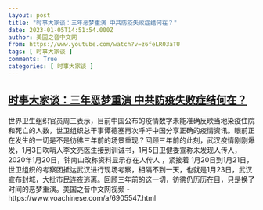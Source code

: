 ```yaml
---
layout: post
title: "时事大家谈：三年恶梦重演 中共防疫失败症结何在？"
date: 2023-01-05T14:51:54.000Z
author: 美国之音中文网
from: https://www.youtube.com/watch?v=z6feLR03aTU
tags: [ 时事大家谈 ]
comments: True
categories: [ 时事大家谈 ]
---
```

<!--1672930314000-->
[时事大家谈：三年恶梦重演 中共防疫失败症结何在？](https://www.youtube.com/watch?v=z6feLR03aTU)
------

<div>
世界卫生组织官员周三表示，目前中国公布的疫情数字未能准确反映当地染疫住院和死亡的人数，世卫组织总干事谭德塞再次呼吁中国分享正确的疫情资讯。眼前正在发生的一切是不是彷彿三年前的场景重现？回顾三年前的此刻，武汉疫情刚刚爆发，1月3日吹哨人李文亮医生接到训诫书，1月5日卫健委宣称未发现人传人，2020年1月20日，钟南山改称资料显示存在人传人 ，紧接着 1月20日到1月21日，世卫组织的考察团抵达武汉进行现场考察，相隔不到一天，也就是1月23日，武汉宣布封城，大批市民连夜逃离。回顾三年前的这一切，彷彿仍历历在目，只是换了时间的恶梦重演。美国之音中文网视频 - https://www.voachinese.com/a/6905547.html
</div>
